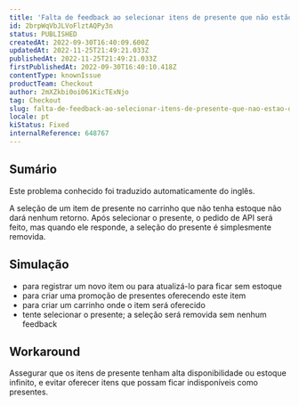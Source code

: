 ```yaml
---
title: 'Falta de feedback ao selecionar itens de presente que não estão disponíveis'
id: 2brpWqVbJLVoFlztAQPy3n
status: PUBLISHED
createdAt: 2022-09-30T16:40:09.600Z
updatedAt: 2022-11-25T21:49:21.033Z
publishedAt: 2022-11-25T21:49:21.033Z
firstPublishedAt: 2022-09-30T16:40:10.418Z
contentType: knownIssue
productTeam: Checkout
author: 2mXZkbi0oi061KicTExNjo
tag: Checkout
slug: falta-de-feedback-ao-selecionar-itens-de-presente-que-nao-estao-disponiveis
locale: pt
kiStatus: Fixed
internalReference: 648767
---
```


## Sumário

<div class="alert alert-info">
  <p>Este problema conhecido foi traduzido automaticamente do inglês.</p>
</div>


A seleção de um item de presente no carrinho que não tenha estoque não dará nenhum retorno. Após selecionar o presente, o pedido de API será feito, mas quando ele responde, a seleção do presente é simplesmente removida.



## Simulação


- para registrar um novo item ou para atualizá-lo para ficar sem estoque
- para criar uma promoção de presentes oferecendo este item
- para criar um carrinho onde o item será oferecido
- tente selecionar o presente; a seleção será removida sem nenhum feedback



## Workaround


Assegurar que os itens de presente tenham alta disponibilidade ou estoque infinito, e evitar oferecer itens que possam ficar indisponíveis como presentes.

